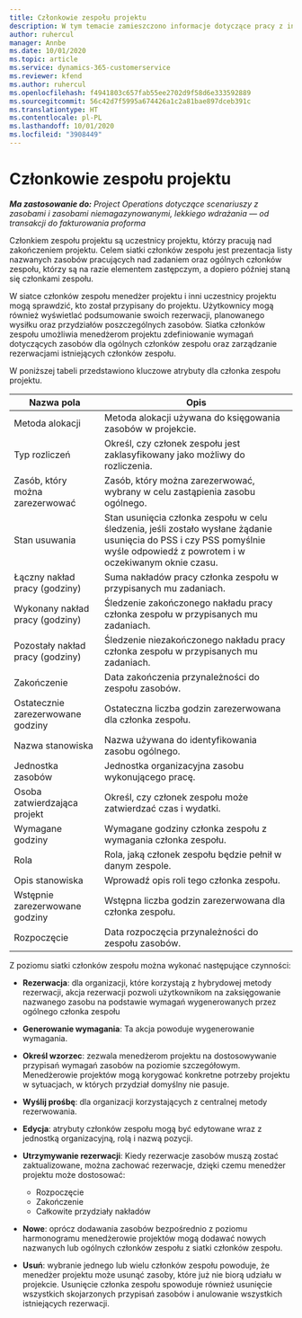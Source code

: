 ```yaml
---
title: Członkowie zespołu projektu
description: W tym temacie zamieszczono informacje dotyczące pracy z informacjami dotyczącymi członków zespołu projektu, ich atrybutami i planowaniem.
author: ruhercul
manager: Annbe
ms.date: 10/01/2020
ms.topic: article
ms.service: dynamics-365-customerservice
ms.reviewer: kfend
ms.author: ruhercul
ms.openlocfilehash: f4941803c657fab55ee2702d9f58d6e333592889
ms.sourcegitcommit: 56c42d7f5995a674426a1c2a81bae897dceb391c
ms.translationtype: HT
ms.contentlocale: pl-PL
ms.lasthandoff: 10/01/2020
ms.locfileid: "3908449"
---
```

# <a name="project-team-members"></a>Członkowie zespołu projektu

_**Ma zastosowanie do:** Project Operations dotyczące scenariuszy z zasobami i zasobami niemagazynowanymi, lekkiego wdrażania — od transakcji do fakturowania proforma_

Członkiem zespołu projektu są uczestnicy projektu, którzy pracują nad zakończeniem projektu. Celem siatki członków zespołu jest prezentacja listy nazwanych zasobów pracujących nad zadaniem oraz ogólnych członków zespołu, którzy są na razie elementem zastępczym, a dopiero później staną się członkami zespołu.

W siatce członków zespołu menedżer projektu i inni uczestnicy projektu mogą sprawdzić, kto został przypisany do projektu. Użytkownicy mogą również wyświetlać podsumowanie swoich rezerwacji, planowanego wysiłku oraz przydziałów poszczególnych zasobów. Siatka członków zespołu umożliwia menedżerom projektu zdefiniowanie wymagań dotyczących zasobów dla ogólnych członków zespołu oraz zarządzanie rezerwacjami istniejących członków zespołu.

W poniższej tabeli przedstawiono kluczowe atrybuty dla członka zespołu projektu.

| Nazwa pola          | Opis                                                                                                                                                                  |
|--------------------------|-----------------------------------------------------------------------------------------------------------------------------------------------------------------------------------|
| Metoda alokacji        | Metoda alokacji używana do księgowania zasobów w projekcie.                                                                         |
| Typ rozliczeń             | Określ, czy członek zespołu jest zaklasyfikowany jako możliwy do rozliczenia.                                                                                                                                       |
| Zasób, który można zarezerwować        | Zasób, który można zarezerwować, wybrany w celu zastąpienia zasobu ogólnego.                                                                                                                   |
| Stan usuwania            | Stan usunięcia członka zespołu w celu śledzenia, jeśli zostało wysłane żądanie usunięcia do PSS i czy PSS pomyślnie wyśle odpowiedź z powrotem i w oczekiwanym oknie czasu. |
| Łączny nakład pracy (godziny)     | Suma nakładów pracy członka zespołu w przypisanych mu zadaniach.                                                                                                                         |
| Wykonany nakład pracy (godziny) | Śledzenie zakończonego nakładu pracy członka zespołu w przypisanych mu zadaniach.                                                                                           |
| Pozostały nakład pracy (godziny) | Śledzenie niezakończonego nakładu pracy członka zespołu w przypisanych mu zadaniach.                                                                                    |
| Zakończenie                   | Data zakończenia przynależności do zespołu zasobów.                                                                                                                                            |
| Ostatecznie zarezerwowane godziny        | Ostateczna liczba godzin zarezerwowana dla członka zespołu.                                                                                                                                                                |
| Nazwa stanowiska            | Nazwa używana do identyfikowania zasobu ogólnego.                                                                                                                                   |
| Jednostka zasobów          | Jednostka organizacyjna zasobu wykonującego pracę.                                                                                                                      |
| Osoba zatwierdzająca projekt         | Określ, czy członek zespołu może zatwierdzać czas i wydatki.                                                                                                                     |
| Wymagane godziny           | Wymagane godziny członka zespołu z wymagania członka zespołu.                                                                                                                       |
| Rola                     | Rola, jaką członek zespołu będzie pełnił w danym zespole.                                                                                                                                |
| Opis stanowiska     | Wprowadź opis roli tego członka zespołu.                                                                                                                             |
| Wstępnie zarezerwowane godziny        | Wstępna liczba godzin zarezerwowana dla członka zespołu.                                                                                                                                                                 |
| Rozpoczęcie                    | Data rozpoczęcia przynależności do zespołu zasobów.                                                                                                                                          |

Z poziomu siatki członków zespołu można wykonać następujące czynności:

- **Rezerwacja**: dla organizacji, które korzystają z hybrydowej metody rezerwacji, akcja rezerwacji pozwoli użytkownikom na zaksięgowanie nazwanego zasobu na podstawie wymagań wygenerowanych przez ogólnego członka zespołu
- **Generowanie wymagania**: Ta akcja powoduje wygenerowanie wymagania.
- **Określ wzorzec**: zezwala menedżerom projektu na dostosowywanie przypisań wymagań zasobów na poziomie szczegółowym. Menedżerowie projektów mogą korygować konkretne potrzeby projektu w sytuacjach, w których przydział domyślny nie pasuje.
- **Wyślij prośbę**: dla organizacji korzystających z centralnej metody rezerwowania.
- **Edycja**: atrybuty członków zespołu mogą być edytowane wraz z jednostką organizacyjną, rolą i nazwą pozycji.
- **Utrzymywanie rezerwacji**: Kiedy rezerwacje zasobów muszą zostać zaktualizowane, można zachować rezerwacje, dzięki czemu menedżer projektu może dostosować:

    - Rozpoczęcie
    - Zakończenie
    - Całkowite przydziały nakładów

- **Nowe**: oprócz dodawania zasobów bezpośrednio z poziomu harmonogramu menedżerowie projektów mogą dodawać nowych nazwanych lub ogólnych członków zespołu z siatki członków zespołu.
- **Usuń**: wybranie jednego lub wielu członków zespołu powoduje, że menedżer projektu może usunąć zasoby, które już nie biorą udziału w projekcie. Usunięcie członka zespołu spowoduje również usunięcie wszystkich skojarzonych przypisań zasobów i anulowanie wszystkich istniejących rezerwacji.
